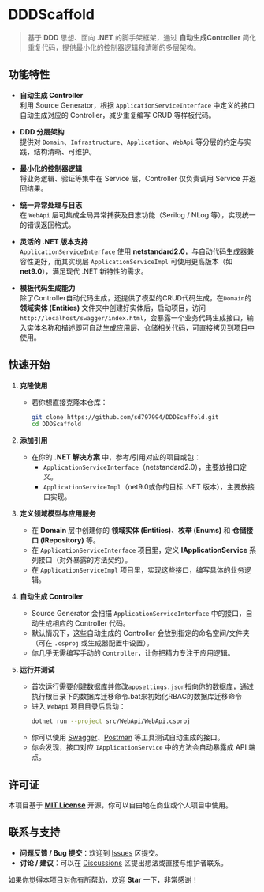 # DDDScaffold

> 基于 **DDD** 思想、面向 **.NET** 的脚手架框架，通过 **自动生成Controller** 简化重复代码，提供最小化的控制器逻辑和清晰的多层架构。

## 功能特性

- **自动生成 Controller**  
  利用 Source Generator，根据 `ApplicationServiceInterface` 中定义的接口自动生成对应的 Controller，减少重复编写 CRUD 等样板代码。

- **DDD 分层架构**  
  提供对 `Domain`、`Infrastructure`、`Application`、`WebApi` 等分层的约定与实践，结构清晰、可维护。

- **最小化的控制器逻辑**  
  将业务逻辑、验证等集中在 Service 层，Controller 仅负责调用 Service 并返回结果。

- **统一异常处理与日志**  
  在 `WebApi` 层可集成全局异常捕获及日志功能（Serilog / NLog 等），实现统一的错误返回格式。

- **灵活的 .NET 版本支持**  
  `ApplicationServiceInterface` 使用 **netstandard2.0**，与自动代码生成器兼容性更好，而其实现层 `ApplicationServiceImpl` 可使用更高版本（如 **net9.0**），满足现代 .NET 新特性的需求。
  
- **模板代码生成能力**  
  除了Controller自动代码生成，还提供了模型的CRUD代码生成，在`Domain`的 **领域实体 (Entities)** 文件夹中创建好实体后，启动项目，访问`http://localhost/swagger/index.html`，会暴露一个业务代码生成接口，输入实体名称和描述即可自动生成应用层、仓储相关代码，可直接拷贝到项目中使用。

## 快速开始

1. **克隆使用**  
   - 若你想直接克隆本仓库：
     ```bash
     git clone https://github.com/sd797994/DDDScaffold.git
     cd DDDScaffold
     ```
2. **添加引用**  
   - 在你的 **.NET 解决方案** 中，参考/引用对应的项目或包：
     - `ApplicationServiceInterface`（netstandard2.0），主要放接口定义。
     - `ApplicationServiceImpl`（net9.0或你的目标 .NET 版本），主要放接口实现。

3. **定义领域模型与应用服务**  
   - 在 **Domain** 层中创建你的 **领域实体 (Entities)**、**枚举 (Enums)** 和 **仓储接口 (IRepository)** 等。
   - 在 `ApplicationServiceInterface` 项目里，定义 **IApplicationService** 系列接口（对外暴露的方法契约）。
   - 在 `ApplicationServiceImpl` 项目里，实现这些接口，编写具体的业务逻辑。

4. **自动生成 Controller**  
   - Source Generator 会扫描 `ApplicationServiceInterface` 中的接口，自动生成相应的 Controller 代码。
   - 默认情况下，这些自动生成的 Controller 会放到指定的命名空间/文件夹（可在 `.csproj` 或生成器配置中设置）。
   - 你几乎无需编写手动的 `Controller`，让你把精力专注于应用逻辑。

5. **运行并测试**  
   - 首次运行需要创建数据库并修改`appsettings.json`指向你的数据库，通过执行根目录下的数据库迁移命令.bat来初始化RBAC的数据库迁移命令
   - 进入 `WebApi` 项目目录后启动：
     ```bash
     dotnet run --project src/WebApi/WebApi.csproj
     ```
   - 你可以使用 [Swagger](https://swagger.io/tools/swagger-ui/)、[Postman](https://www.postman.com/) 等工具测试自动生成的接口。  
   - 你会发现，接口对应 `IApplicationService` 中的方法会自动暴露成 API 端点。

## 许可证

本项目基于 **[MIT License](./LICENSE)** 开源，你可以自由地在商业或个人项目中使用。

## 联系与支持

- **问题反馈 / Bug 提交**：欢迎到 [Issues](https://github.com/sd797994/DDDScaffold/issues) 区提交。  
- **讨论 / 建议**：可以在 [Discussions](https://github.com/sd797994/DDDScaffold/discussions) 区提出想法或直接与维护者联系。  

如果你觉得本项目对你有所帮助，欢迎 **Star** 一下，非常感谢！

